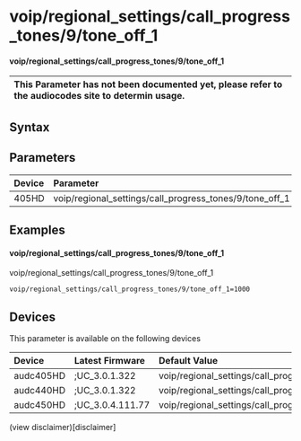 ﻿---
description: voip/regional_settings/call_progress_tones/9/tone_off_1
search: false
---

# voip/regional_settings/call_progress_tones/9/tone_off_1

#### voip/regional_settings/call_progress_tones/9/tone_off_1


| This Parameter has not been documented yet, please refer to the audiocodes site to determin usage.  | 
| :--- |

## Syntax

## Parameters
|Device|Parameter|value|Description|
|:---|:---|:---|:---|
| 405HD | voip/regional_settings/call_progress_tones/9/tone_off_1 |  |  |

## Examples
#### voip/regional_settings/call_progress_tones/9/tone_off_1

voip/regional_settings/call_progress_tones/9/tone_off_1

```
voip/regional_settings/call_progress_tones/9/tone_off_1=1000
```

## Devices
This parameter is available on the following devices

| Device | Latest Firmware | Default Value |
|:---|:---|:---|
| audc405HD | ;UC_3.0.1.322 | voip/regional_settings/call_progress_tones/9/tone_off_1=1000 
| audc440HD | ;UC_3.0.1.322 | voip/regional_settings/call_progress_tones/9/tone_off_1=1000 
| audc450HD | ;UC_3.0.4.111.77 | voip/regional_settings/call_progress_tones/9/tone_off_1=1000 

(view disclaimer)[disclaimer]
